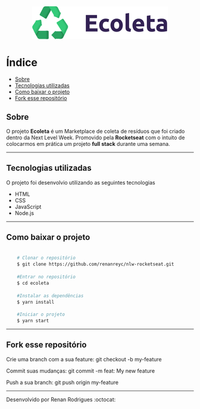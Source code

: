 <h1 align="center">
    <img src="public/assets/logo.svg">
</h1>

# Índice
- [Sobre](#-sobre)
- [Tecnologias utilizadas](#-tecnologias-utilizadas)
- [Como baixar o projeto](#-como-baixar-o-projeto)
- [Fork esse repositório](#-fork-esse-repositório)

## Sobre

O projeto **Ecoleta** é um Marketplace de coleta de resíduos que foi criado dentro da Next Level Week. Promovido pela **Rocketseat** com o intuito de colocarmos em prática um projeto **full stack** durante uma semana.

---

## Tecnologias utilizadas

O projeto foi desenvolvio utilizando as seguintes tecnologias

- HTML
- CSS
- JavaScript
- Node.js

---

## Como baixar o projeto

```bash

    # Clonar o repositório 
    $ git clone https://github.com/renanreyc/nlw-rocketseat.git

    #Entrar no repositório
    $ cd ecoleta

    #Instalar as dependências
    $ yarn install 

    #Iniciar o projeto
    $ yarn start
```

---

## Fork esse repositório

Crie uma branch com a sua feature: git checkout -b my-feature

Commit suas mudanças: git commit -m feat: My new feature

Push a sua branch: git push origin my-feature

---

Desenvolvido por Renan Rodrigues :octocat:
